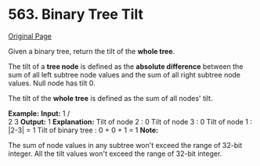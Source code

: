 # 563. Binary Tree Tilt

[Original Page](https://leetcode.com/problems/binary-tree-tilt/)

Given a binary tree, return the tilt of the **whole tree**.

The tilt of a **tree node** is defined as the **absolute difference** between the sum of all left subtree node values and the sum of all right subtree node values. Null node has tilt 0.

The tilt of the **whole tree** is defined as the sum of all nodes' tilt.

**Example:**
**Input:**
         1
       /   \
      2     3
**Output:** 1
**Explanation:**
Tilt of node 2 : 0
Tilt of node 3 : 0
Tilt of node 1 : |2-3| = 1
Tilt of binary tree : 0 + 0 + 1 = 1
**Note:**

The sum of node values in any subtree won't exceed the range of 32-bit integer.
All the tilt values won't exceed the range of 32-bit integer.
